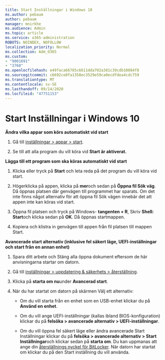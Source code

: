 ```yaml
---
title: Start Inställningar i Windows 10
ms.author: pebaum
author: pebaum
manager: mnirkhe
ms.audience: Admin
ms.topic: article
ms.service: o365-administration
ROBOTS: NOINDEX, NOFOLLOW
localization_priority: Normal
ms.collection: Adm_O365
ms.custom:
- "9001691"
- "3768"
ms.openlocfilehash: e49faca66785c6611dda702a381c39cdb10884f8
ms.sourcegitcommit: c6692ce0fa1358ec3529e59ca0ecdfdea4cdc759
ms.translationtype: MT
ms.contentlocale: sv-SE
ms.lasthandoff: 09/14/2020
ms.locfileid: "47751153"
---
```

# <a name="startup-settings-in-windows-10"></a>Start Inställningar i Windows 10

**Ändra vilka appar som körs automatiskt vid start**

1. Gå till [inställningar > appar > start](ms-settings:startupapps?activationSource=GetHelp).

2. Se till att alla program du vill köra vid **Start är aktiverat.**

**Lägga till ett program som ska köras automatiskt vid start**

1. Klicka eller tryck på **Start** och leta reda på det program du vill köra vid start.

2. Högerklicka på appen, klicka på **mer**och sedan på **Öppna fil Sök väg**. Då öppnas platsen där genvägen till programmet har sparats. Om det inte finns något alternativ för att öppna fil Sök vägen innebär det att appen inte kan köras vid start.

3. Öppna fil platsen och tryck på Windows- **tangenten + R**, Skriv **Shell: Start**och klicka sedan på **OK**. Då öppnas startmappen.

4. Kopiera och klistra in genvägen till appen från fil platsen till mappen Start.

**Avancerade start alternativ (inklusive fel säkert läge, UEFI-inställningar och start från en annan enhet)**

1. Spara ditt arbete och Stäng alla öppna dokument eftersom de här anvisningarna startar om datorn.

2. Gå till [inställningar > uppdatering & säkerhets > återställning](ms-settings:recovery?activationSource=GetHelp).

3. Klicka på **starta om nu**under **Avancerad start**. 

4. När du har startat om datorn på skärmen Välj ett alternativ:

    - Om du vill starta från en enhet som en USB-enhet klickar du på **Använd en enhet**.

    - Om du vill ange UEFI-inställningar (kallas ibland BIOS-konfiguration) klickar du på **felsöka > avancerade alternativ > UEFI-inställningar**. 

    - Om du vill öppna fel säkert läge eller ändra avancerade Start Inställningar klickar du på **felsöka > avancerade alternativ > Start Inställningar**och klickar sedan på **starta om**. Du kan uppmanas att ange din [återställnings nyckel för BitLocker](https://support.microsoft.com/help/4026181/windows-10-find-my-bitlocker-recovery-key). När datorn har startat om klickar du på den Start inställning du vill använda.
